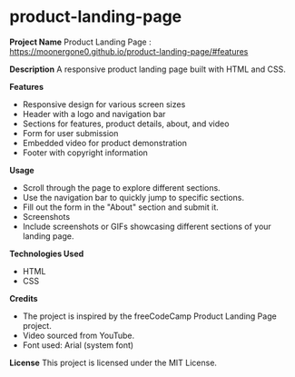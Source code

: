 # product-landing-page

**Project Name**
Product Landing Page : https://moonergone0.github.io/product-landing-page/#features

**Description**
A responsive product landing page built with HTML and CSS.

**Features**
+ Responsive design for various screen sizes
+ Header with a logo and navigation bar
+ Sections for features, product details, about, and video
+ Form for user submission
+ Embedded video for product demonstration
+ Footer with copyright information


**Usage**
+ Scroll through the page to explore different sections.
+ Use the navigation bar to quickly jump to specific sections.
+ Fill out the form in the "About" section and submit it.
+ Screenshots
+ Include screenshots or GIFs showcasing different sections of your landing page.

**Technologies Used**
+ HTML
+ CSS

**Credits**
+ The project is inspired by the freeCodeCamp Product Landing Page project.
+ Video sourced from YouTube.
+ Font used: Arial (system font)

**License**
This project is licensed under the MIT License.


